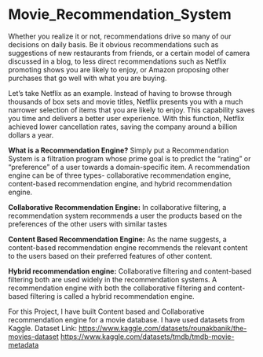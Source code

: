 # Movie_Recommendation_System

Whether you realize it or not, recommendations drive so many of our decisions on daily basis. Be it obvious recommendations such as suggestions of new restaurants from friends, or a certain model of camera discussed in a blog, to less direct recommendations such as Netflix promoting shows you are likely to enjoy, or Amazon proposing other purchases that go well with what you are buying.

Let’s take Netflix as an example. Instead of having to browse through thousands of box sets and movie titles, Netflix presents you with a much narrower selection of items that you are likely to enjoy. This capability saves you time and delivers a better user experience. With this function, Netflix achieved lower cancellation rates, saving the company around a billion dollars a year.

**What is a Recommendation Engine?**
Simply put a Recommendation System is a filtration program whose prime goal is to predict the “rating” or “preference” of a user towards a domain-specific item. 
A recommendation engine can be of three types- collaborative recommendation engine, content-based recommendation engine, and hybrid recommendation engine.

**Collaborative Recommendation Engine:** In collaborative filtering, a recommendation system recommends a user the products based on the preferences of the other users with similar tastes

**Content Based Recommendation Engine:** As the name suggests, a content-based recommendation engine recommends the relevant content to the users based on their preferred features of other content.

**Hybrid recommendation engine:** Collaborative filtering and content-based filtering both are used widely in the recommendation systems. A recommendation engine with both the collaborative filtering and content-based filtering is called a hybrid recommendation engine.

For this Project, I have built Content based and Collaborative recommendation engine for a movie database. 
I have used datasets from Kaggle. 
Dataset Link:
https://www.kaggle.com/datasets/rounakbanik/the-movies-dataset
https://www.kaggle.com/datasets/tmdb/tmdb-movie-metadata
